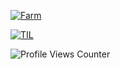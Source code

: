 

[![Farm](https://render.gitanimals.org/farms/gagoory7)](https://www.gitanimals.org/en_US?utm_medium=image&utm_source=gagoory7&utm_content=farm)


[![TIL](https://img.shields.io/badge/TIL-dc143c?style=for-the-badge&logoColor=white)](https://gagoory7.github.io) 

![Profile Views Counter](https://komarev.com/ghpvc/?username=gagoory7&color=dc143c)